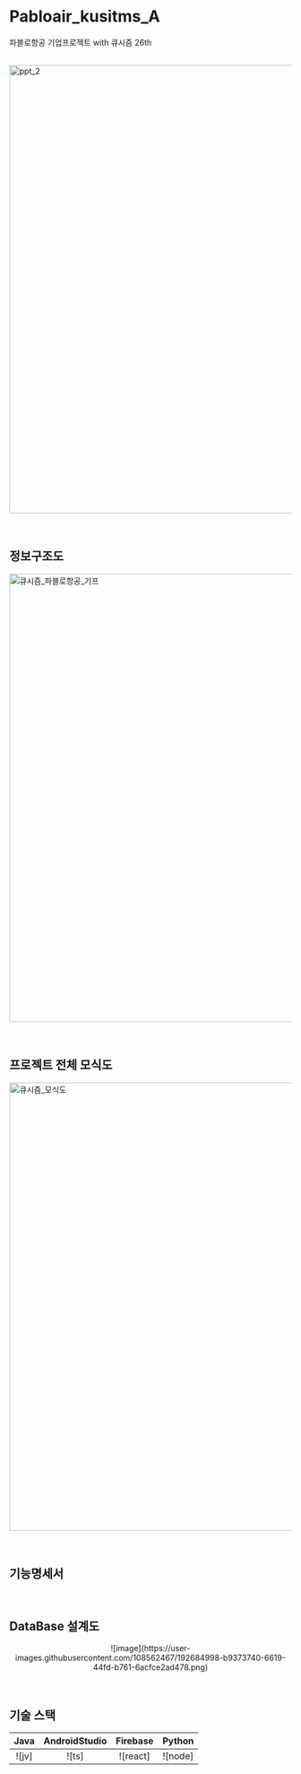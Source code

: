 # Pabloair_kusitms_A
파블로항공 기업프로젝트 with 큐시즘 26th

<p align="leght">
  <br>
  <img width="800" alt="ppt_2" src="https://user-images.githubusercontent.com/108562467/192685200-0075f84a-20cf-4497-815c-e7dc53d4e6b1.png">
  <br>
</p>
<br>


## 정보구조도

<p align="leght">
<img width="800" alt="큐시즘_파블로항공_기프" src="https://user-images.githubusercontent.com/108562467/192683827-32fd088f-209b-4e62-a7f2-8e8f842b229a.png">
</p>
<br>


## 프로젝트 전체 모식도

<p align="leght">
<img width="800" alt="큐시즘_모식도" src="https://user-images.githubusercontent.com/108562467/192684537-2626893b-5e56-4740-8627-46122ecfc3da.png">
</p>
<br>


## 기능명세서

<p align="leght">
  <imp width="800" alt="기능명세서" src="https://user-images.githubusercontent.com/108562467/192684718-ac4ea3ea-8a32-40f4-a8d7-13e25e5370a9.png">
</p>
<br>


## DataBase 설계도

<p align="center">
![image](https://user-images.githubusercontent.com/108562467/192684998-b9373740-6619-44fd-b761-6acfce2ad478.png)

</p>

<br>


## 기술 스택

|    Java    | AndroidStudio |  Firebase  |  Python   |
| :--------: | :--------: | :------: | :-----: |
|   ![jv]    |   ![ts]    | ![react] | ![node] |

<br>
